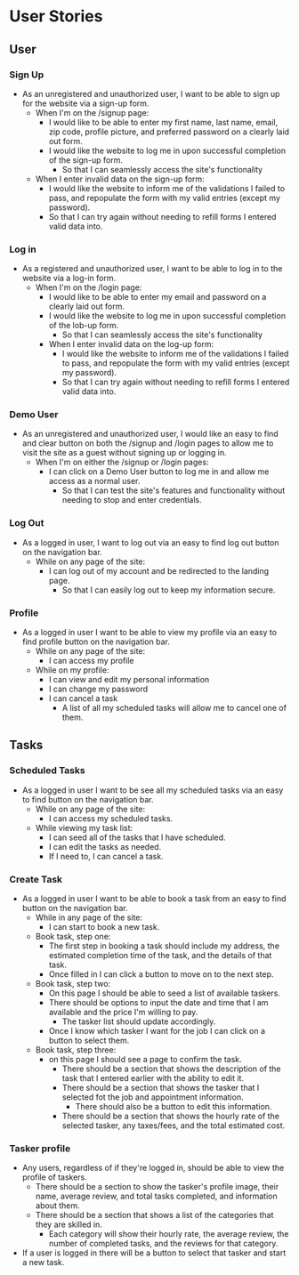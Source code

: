 # User Stories

## User

### Sign Up


- As an unregistered and unauthorized user, I want to be able to sign up for the website via a sign-up form.
  - When I'm on the /signup page:
    - I would like to be able to enter my first name, last name, email, zip code, profile picture, and preferred password on a clearly laid out form.
    - I would like the website to log me in upon successful completion of the sign-up form.
      - So that I can seamlessly access the site's functionality
  - When I enter invalid data on the sign-up form:
    - I would like the website to inform me of the validations I failed to pass, and repopulate the form with my valid entries (except my password).
    - So that I can try again without needing to refill forms I entered valid data into.

### Log in

- As a registered and unauthorized user, I want to be able to log in to the website via a log-in form.
  - When I'm on the /login page:
    - I would like to be able to enter my email and password on a clearly laid out form.
    - I would like the website to log me in upon successful completion of the lob-up form.
      - So that I can seamlessly access the site's functionality
    - When I enter invalid data on the log-up form:
      - I would like the website to inform me of the validations I failed to pass, and repopulate the form with my valid entries (except my password).
      - So that I can try again without needing to refill forms I entered valid data into.

### Demo User

- As an unregistered and unauthorized user, I would like an easy to find and clear button on both the /signup and /login pages to allow me to visit the site as a guest without signing up or logging in.
  - When I'm on either the /signup or /login pages:
    - I can click on a Demo User button to log me in and allow me access as a normal user.
      - So that I can test the site's features and functionality without needing to stop and enter credentials.

### Log Out

- As a logged in user, I want to log out via an easy to find log out button on the navigation bar.
  - While on any page of the site:
    - I can log out of my account and be redirected to the landing page.
      - So that I can easily log out to keep my information secure.

### Profile

- As a logged in user I want to be able to view my profile via an easy to find profile button on the navigation bar.
  - While on any page of the site:
    - I can access my profile
  - While on my profile:
    - I can view and edit my personal information
    - I can change my password
    - I can cancel a task
      - A list of all my scheduled tasks will allow me to cancel one of them.

## Tasks

### Scheduled Tasks

- As a logged in user I want to be see all my scheduled tasks via an easy to find button on the navigation bar.
  - While on any page of the site:
    - I can access my scheduled tasks.
  - While viewing my task list:
    - I can seed all of the tasks that I have scheduled.
    - I can edit the tasks as needed.
    - If I need to, I can cancel a task.

### Create Task

- As a logged in user I want to be able to book a task from an easy to find button on the navigation bar.
  - While in any page of the site:
    - I can start to book a new task.
  - Book task, step one:
    - The first step in booking a task should include my address, the estimated completion time of the task, and the details of that task.
    - Once filled in I can click a button to move on to the next step.
  - Book task, step two:
    - On this page I should be able to seed a list of available taskers.
    - There should be options to input the date and time that I am available and the price I'm willing to pay.
      - The tasker list should update accordingly.
    - Once I know which tasker I want for the job I can click on a button to select them.
  - Book task, step three:
    - on this page I should see a page to confirm the task.
      - There should be a section that shows the description of the task that I entered earlier with the ability to edit it.
      - There should be a section that shows the tasker that I selected fot the job and appointment information.
        - There should also be a button to edit this information.
      - There should be a section that shows the hourly rate of the selected tasker, any taxes/fees, and the total estimated cost.

### Tasker profile

- Any users, regardless of if they're logged in, should be able to view the profile of taskers.
  - There should be a section to show the tasker's profile image, their name, average review, and total tasks completed, and information about them.
  - There should be a section that shows a list of the categories that they are skilled in.
    - Each category will show their hourly rate, the average review, the number of completed tasks, and the reviews for that category.
- If a user is logged in there will be a button to select that tasker and start a new task.
